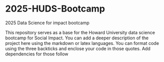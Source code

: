 # 2025-HUDS-Bootcamp
2025 Data Science for impact bootcamp

This repository serves as a base for the Howard University data science bootcamp for Social Impact. You can add a deeper description of the project here using the markdown or latex languages. You can format code using the three backticks and enclose your code in those quotes. Add dependencies for those follow
